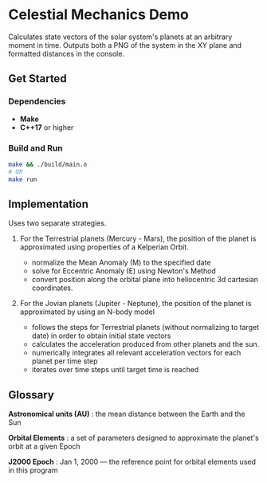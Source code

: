 # Celestial Mechanics Demo

Calculates state vectors of the solar system's planets at an arbitrary moment in time. Outputs both a PNG of the system in the XY plane and formatted distances in the console.

## Get Started

### Dependencies
- **Make**
- **C++17** or higher

### Build and Run
```sh
make && ./build/main.o
# OR
make run
```

## Implementation ##
Uses two separate strategies.

1. For the Terrestrial planets (Mercury - Mars), the position of the planet is approximated using properties of a Kelperian Orbit.
	* normalize the Mean Anomaly (M) to the specified date
	* solve for Eccentric Anomaly (E) using Newton's Method
	* convert position along the orbital plane into heliocentric 3d cartesian coordinates.

2. For the Jovian planets (Jupiter - Neptune), the position of the planet is approximated by using an N-body model
	* follows the steps for Terrestrial planets (without normalizing to target date) in order to obtain initial state vectors
	* calculates the acceleration produced from other planets and the sun.
	* numerically integrates all relevant acceleration vectors for each planet per time step
	* iterates over time steps until target time is reached

## Glossary ##
**Astronomical units (AU)**
: the mean distance between the Earth and the Sun

**Orbital Elements**
: a set of parameters designed to approximate the planet's orbit at a given Epoch

**J2000 Epoch**
: Jan 1, 2000 — the reference point for orbital elements used in this program
